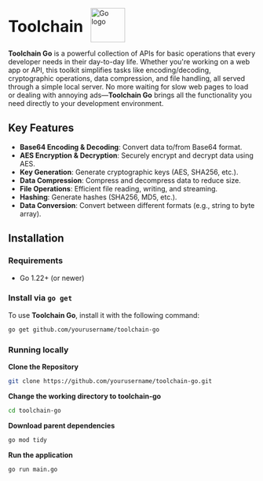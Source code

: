 <div style="display: flex; align-items: center;">
  <h1 style="margin-right: 10px; font-size: 32px; line-height: 40px; margin: 0; ">Toolchain &nbsp;</h1>
  <img src="https://cdn.jsdelivr.net/gh/devicons/devicon/icons/go/go-original-wordmark.svg" height="70" alt="Go logo"  style="vertical-align: middle; margin-top: -5px;"/>
</div>


**Toolchain Go** is a powerful collection of APIs for basic operations that every developer needs in their day-to-day life. Whether you're working on a web app or API, this toolkit simplifies tasks like encoding/decoding, cryptographic operations, data compression, and file handling, all served through a simple local server. No more waiting for slow web pages to load or dealing with annoying ads—**Toolchain Go** brings all the functionality you need directly to your development environment.

## Key Features

- **Base64 Encoding & Decoding**: Convert data to/from Base64 format.
- **AES Encryption & Decryption**: Securely encrypt and decrypt data using AES.
- **Key Generation**: Generate cryptographic keys (AES, SHA256, etc.).
- **Data Compression**: Compress and decompress data to reduce size.
- **File Operations**: Efficient file reading, writing, and streaming.
- **Hashing**: Generate hashes (SHA256, MD5, etc.).
- **Data Conversion**: Convert between different formats (e.g., string to byte array).

## Installation

### Requirements

- Go 1.22+ (or newer)

### Install via `go get`

To use **Toolchain Go**, install it with the following command:

```bash
go get github.com/yourusername/toolchain-go
```

### Running locally
**Clone the Repository**
```bash
git clone https://github.com/yourusername/toolchain-go.git
```
**Change the working directory to toolchain-go**
```bash
cd toolchain-go
```
**Download parent dependencies**
```bash
go mod tidy
```
**Run the application**
```bash
go run main.go
```
